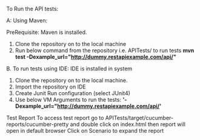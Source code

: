 To Run the API tests:

A: Using Maven:

PreRequisite: Maven is installed.
1. Clone the repository on to the local machine 
2. Run below command from the repository i.e. APITests/  to run tests 
**mvn test -Dexample_url="http://dummy.restapiexample.com/api/"**


B. To run tests using IDE:
IDE is installed in system
1. Clone the repository on to the local machine.
2. Import the repository on IDE
3. Create Junit Run configuration (select JUnit4)
4. Use below VM Arguments to run the tests: 
**'-Dexample_url="http://dummy.restapiexample.com/api/'**

Test Report
To access test report go to APITests/target/cucumber-reports/cucumber-pretty
and double click on index.html then report will open in default browser
Click on Scenario to expand the report

